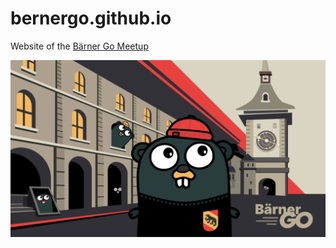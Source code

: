 # bernergo.github.io

Website of the [Bärner Go Meetup](https://www.meetup.com/berner-go-meetup/)

![Meetup Banner](img/meetup-banner_1200x676px.png)
